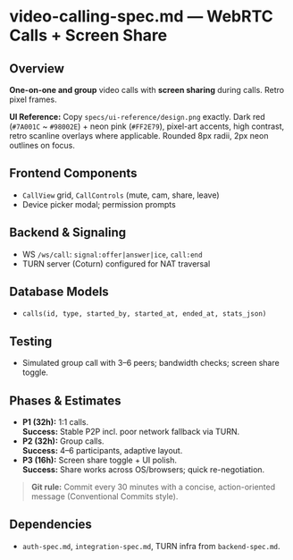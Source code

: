# video-calling-spec.md — WebRTC Calls + Screen Share

## Overview
**One-on-one and group** video calls with **screen sharing** during calls. Retro pixel frames.

**UI Reference:** Copy `specs/ui-reference/design.png` exactly. Dark red (`#7A001C` ~ `#98002E`) + neon pink (`#FF2E79`),
pixel-art accents, high contrast, retro scanline overlays where applicable. Rounded 8px radii, 2px neon outlines on focus.

## Frontend Components
- `CallView` grid, `CallControls` (mute, cam, share, leave)
- Device picker modal; permission prompts

## Backend & Signaling
- WS `/ws/call`: `signal:offer|answer|ice`, `call:end`
- TURN server (Coturn) configured for NAT traversal

## Database Models
- `calls(id, type, started_by, started_at, ended_at, stats_json)`

## Testing
- Simulated group call with 3–6 peers; bandwidth checks; screen share toggle.

## Phases & Estimates
- **P1 (32h):** 1:1 calls.  
  **Success:** Stable P2P incl. poor network fallback via TURN.
- **P2 (32h):** Group calls.  
  **Success:** 4–6 participants, adaptive layout.
- **P3 (16h):** Screen share toggle + UI polish.  
  **Success:** Share works across OS/browsers; quick re-negotiation.

> **Git rule:** Commit every 30 minutes with a concise, action-oriented message (Conventional Commits style).

## Dependencies
- `auth-spec.md`, `integration-spec.md`, TURN infra from `backend-spec.md`.
